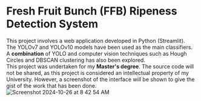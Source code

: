 # Fresh Fruit Bunch (FFB) Ripeness Detection System
This project involves a web application developed in Python (Streamlit). \
The YOLOv7 and YOLOv10 models have been used as the main classifiers. \
A **combination** of YOLO and computer vision techniques such as Hough Circles and DBSCAN clustering has also been explored. \
This project was undertaken for my **Master's degree**. The source code will not be shared, as this project is considered an intellectual property of my University. However, a screenshot of the interface will be shown to give the gist of the work that has been done.
![Screenshot 2024-10-26 at 8 42 54 AM](https://github.com/user-attachments/assets/413b8301-cd0c-45e0-96fd-1eef2e0279c4)

